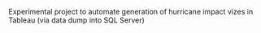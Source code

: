 Experimental project to automate generation of hurricane impact vizes in Tableau (via data dump into SQL Server)
